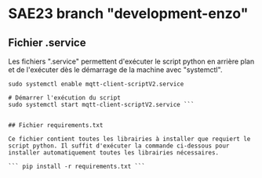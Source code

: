 # SAE23 branch "development-enzo"

## Fichier .service

Les fichiers ".service" permettent d'exécuter le script python en arrière plan et de l'exécuter dès le démarrage de la machine avec "systemctl".

``` # Activer l'exécution du script au démarrage de la machine
sudo systemctl enable mqtt-client-scriptV2.service

# Démarrer l'exécution du script
sudo systemctl start mqtt-client-scriptV2.service ```


## Fichier requirements.txt

Ce fichier contient toutes les librairies à installer que requiert le script python. Il suffit d'exécuter la commande ci-dessous pour installer automatiquement toutes les librairies nécessaires.

``` pip install -r requirements.txt ```